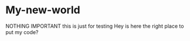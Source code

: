 # My-new-world
NOTHING IMPORTANT this is just for testing
Hey is here the right place to put my code?

